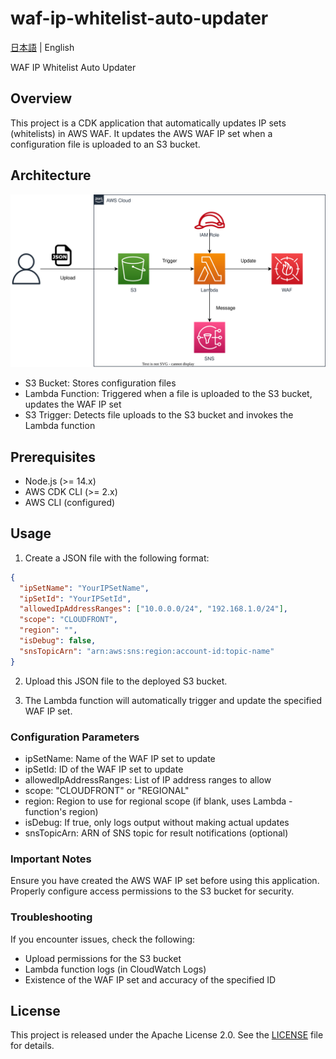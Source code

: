 # waf-ip-whitelist-auto-updater

[日本語](README.ja.md) | English

WAF IP Whitelist Auto Updater

## Overview

This project is a CDK application that automatically updates IP sets (whitelists) in AWS WAF. It updates the AWS WAF IP set when a configuration file is uploaded to an S3 bucket.

## Architecture

![overview](overview.drawio.svg)

- S3 Bucket: Stores configuration files
- Lambda Function: Triggered when a file is uploaded to the S3 bucket, updates the WAF IP set
- S3 Trigger: Detects file uploads to the S3 bucket and invokes the Lambda function

## Prerequisites

- Node.js (>= 14.x)
- AWS CDK CLI (>= 2.x)
- AWS CLI (configured)

## Usage

1. Create a JSON file with the following format:

```json
{
  "ipSetName": "YourIPSetName",
  "ipSetId": "YourIPSetId",
  "allowedIpAddressRanges": ["10.0.0.0/24", "192.168.1.0/24"],
  "scope": "CLOUDFRONT",
  "region": "",
  "isDebug": false,
  "snsTopicArn": "arn:aws:sns:region:account-id:topic-name"
}
```

2. Upload this JSON file to the deployed S3 bucket.

3. The Lambda function will automatically trigger and update the specified WAF IP set.

### Configuration Parameters

- ipSetName: Name of the WAF IP set to update
- ipSetId: ID of the WAF IP set to update
- allowedIpAddressRanges: List of IP address ranges to allow
- scope: "CLOUDFRONT" or "REGIONAL"
- region: Region to use for regional scope (if blank, uses Lambda - function's region)
- isDebug: If true, only logs output without making actual updates
- snsTopicArn: ARN of SNS topic for result notifications (optional)

### Important Notes

Ensure you have created the AWS WAF IP set before using this application.
Properly configure access permissions to the S3 bucket for security.

### Troubleshooting

If you encounter issues, check the following:

- Upload permissions for the S3 bucket
- Lambda function logs (in CloudWatch Logs)
- Existence of the WAF IP set and accuracy of the specified ID

## License

This project is released under the Apache License 2.0. See the [LICENSE](../../LICENSE) file for details.
